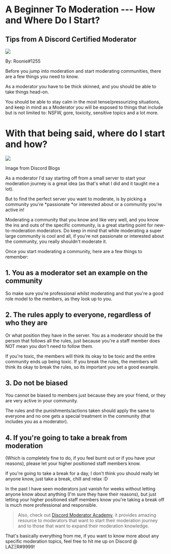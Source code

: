 A Beginner To Moderation --- How and Where Do I Start?
====================================================

Tips from A Discord Certified Moderator
---------------------------------------

![](https://miro.medium.com/max/1400/1*hHMExMiZeqFjLOq03DS22A.png)

By: Roonie#1255

Before you jump into moderation and start moderating communities, there are a few things you need to know.

As a moderator you have to be thick skinned, and you should be able to take things head-on.

You should be able to stay calm in the most tense/pressurizing situations, and keep in mind as a Moderator you will be exposed to things that include but is not limited to: NSFW, gore, toxicity, sensitive topics and a lot more.

With that being said, where do I start and how?
===============================================

![](https://miro.medium.com/max/1400/0*yazxH9kr06lIyvRR.jpg)

Image from Discord Blogs

As a moderator I'd say starting off from a small server to start your moderation journey is a great idea (as that's what I did and it taught me a lot).

But to find the perfect server you want to moderate, is by picking a community you're *passionate *or interested about or a community you're active in!

Moderating a community that you know and like very well, and you know the ins and outs of the specific community, is a great starting point for new-to-moderation moderators. Do keep in mind that while moderating a super large community is cool and all, if you're not passionate or interested about the community, you really shouldn't moderate it.

Once you start moderating a community, here are a few things to remember:

1\. You as a moderator set an example on the community
------------------------------------------------------

So make sure you're professional whilst moderating and that you're a good role model to the members, as they look up to you.

2\. The rules apply to everyone, regardless of who they are
-----------------------------------------------------------

Or what position they have in the server. You as a moderator should be the person that follows all the rules, just because you're a staff member does NOT mean you don't need to follow them.

If you're toxic, the members will think its okay to be toxic and the entire community ends up being toxic. If you break the rules, the members will think its okay to break the rules, so its important you set a good example.

3\. Do not be biased
--------------------

You cannot be biased to members just because they are your friend, or they are very active in your community.

The rules and the punishments/actions taken should apply the same to everyone and no one gets a special treatment in the community (that includes you as a moderator).

4\. If you're going to take a break from moderation
---------------------------------------------------

(Which is completely fine to do, if you feel burnt out or if you have your reasons), please let your higher positioned staff members know.

If you're going to take a break for a day, I don't think you should really let anyone know, just take a break, chill and relax :D

In the past I have seen moderators just vanish for weeks without letting anyone know about anything (I'm sure they have their reasons), but just letting your higher positioned staff members know you're taking a break off is much more professional and responsible.

> Also, check out [Discord Moderator Academy](https://discord.com/moderation), it provides amazing resource to moderators that want to start their moderation journey and to those that want to expand their moderation knowledge.

That's basically everything from me, if you want to know more about any specific moderation topics, feel free to hit me up on Discord @ LAZΞR#9999!
